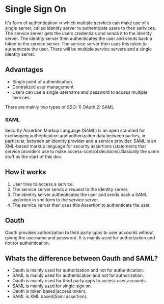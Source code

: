 # Single Sign On

It's form of authentication in which multiple services can make use of a single server, called identity server to authenticate users to their serivices. The service server gets the  users credentials and sends it to the identity server. The identity server then authenticates the user and sends back a token to the service server. The service server then uses this token to authenticate the user.
There will be multiple service servers and a single identity server.

## Advantages

- Single point of authentication.
- Centralized user management.
- Users can use a single username and password to access multiple services.

There are mainly two types of SSO:
    1) OAuth
    2) SAML

### SAML

Security Assertion Markup Language (SAML) is an open standard for exchanging authentication and authorization data between parties, in particular, between an identity provider and a service provider. SAML is an XML-based markup language for security assertions (statements that service providers use to make access-control decisions).Basically the same stuff as the start of this doc.

## How it works

1. User tries to access a service.
2. The service server sends a request to the identity server.
3. The identity server authenticates the user and sends back a SAML assertion in xml form to the service server.
4. The service server then uses this Assertion to authenticate the user.


## Oauth

Oauth provides authorization to third party apps to user accounts without giving the username and password. It is mainly used for authorization and not for authentication. 

## Whats the difference between Oauth and SAML?

- Oauth is mainly used for authorization and not for authentication.
- SAML is mainly used for authentication and not for authorization.
- Oauth is mainly used for third party apps to access user accounts.
- SAML is mainly used for single sign on.
- Oauth is token based(access token).
- SAML is XML based(Saml assertion).



